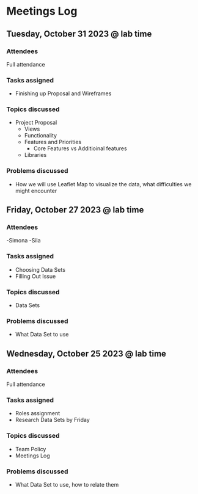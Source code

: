 # Meetings Log

## Tuesday, October 31 2023 @ lab time

### Attendees
Full attendance

### Tasks assigned

- Finishing up Proposal and Wireframes


### Topics discussed

- Project Proposal
    - Views
    - Functionality
    - Features and Priorities
        - Core Features vs Additioinal features
    - Libraries

### Problems discussed

- How we will use Leaflet Map to visualize the data, what difficulties we might encounter

## Friday, October 27 2023 @ lab time

### Attendees
-Simona
-Sila

### Tasks assigned

- Choosing Data Sets
- Filling Out Issue

### Topics discussed

- Data Sets

### Problems discussed

- What Data Set to use


## Wednesday, October 25 2023 @ lab time

### Attendees
Full attendance

### Tasks assigned

- Roles assignment
- Research Data Sets by Friday

### Topics discussed

- Team Policy
- Meetings Log

### Problems discussed

- What Data Set to use, how to relate them